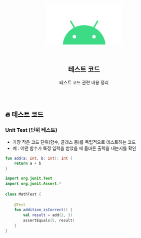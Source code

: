 <div align="center">
  <p>
    <img src="../README.assets/android.png">
  </p>
  <br>
  <h2>테스트 코드</h2>
  <p>테스트 코드 관련 내용 정리</p>
  <br>
  <br>
</div>





## 🔥 테스트 코드

### Unit Test (단위 테스트)

- 가장 작은 코드 단위(함수, 클래스 등)를 독립적으로 테스트하는 코드
- 예 : 어떤 함수가 특정 입력을 받았을 때 올바른 출력을 내는지를 확인

```kotlin
fun add(a: Int, b: Int): Int {
    return a + b
}
```

```kotlin
import org.junit.Test
import org.junit.Assert.*

class MathTest {
  
  	@Test
    fun addition_isCorrect() {
        val result = add(2, 3)
        assertEquals(5, result)
    }
}
```
